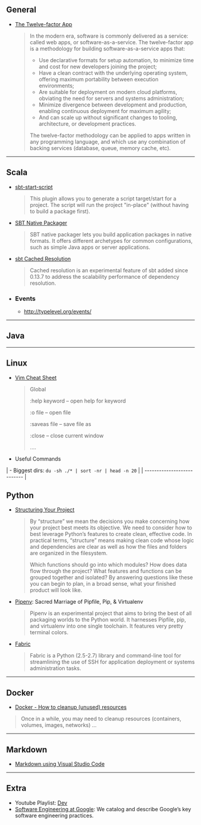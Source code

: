 ## General

- [The Twelve-factor App](https://12factor.net/)

   >In the modern era, software is commonly delivered as a service: called web apps, or software-as-a-service. The twelve-factor app is a methodology for building software-as-a-service apps that:
   >
   > - Use declarative formats for setup automation, to minimize time and cost for new developers joining the project;
   > - Have a clean contract with the underlying operating system, offering maximum portability between execution environments;
   > - Are suitable for deployment on modern cloud platforms, obviating the need for servers and systems administration;
   > - Minimize divergence between development and production, enabling continuous deployment for maximum agility;
   > - And can scale up without significant changes to tooling, architecture, or development practices.
   >
   >The twelve-factor methodology can be applied to apps written in any programming language, and which use any combination of backing services (database, queue, memory cache, etc).

-----

## Scala

- [sbt-start-script](https://github.com/sbt/sbt-start-script)

   >This plugin allows you to generate a script target/start for a project. The script will run the project "in-place" (without having to build a package first).

- [SBT Native Packager](https://github.com/sbt/sbt-native-packager)

   >SBT native packager lets you build application packages in native formats. It offers different archetypes for common configurations, such as simple Java apps or server applications.

- [sbt Cached Resolution](http://www.scala-sbt.org/0.13/docs/Cached-Resolution.html)

   >Cached resolution is an experimental feature of sbt added since 0.13.7 to address the scalability performance of dependency resolution.

- ### Events
   - http://typelevel.org/events/

-----

## Java

-----

## Linux

- [Vim Cheat Sheet](https://www.linuxtrainingacademy.com/vim-cheat-sheet/)

   >Global
   >
   >:help keyword – open help for keyword
   >
   >:o file – open file
   >
   >:saveas file – save file as
   >
   >:close – close current window
   >
   >....

- Useful Commands

| - Biggest dirs: `du -sh ./* | sort -nr | head -n 20` |
| --------------------------- |

## Python

- [Structuring Your Project](http://docs.python-guide.org/en/latest/writing/structure/)

   >By “structure” we mean the decisions you make concerning how your project best meets its objective. We need to consider how to best leverage Python’s features to create clean, effective code. In practical terms, “structure” means making clean code whose logic and dependencies are clear as well as how the files and folders are organized in the filesystem.
   >
   >Which functions should go into which modules? How does data flow through the project? What features and functions can be grouped together and isolated? By answering questions like these you can begin to plan, in a broad sense, what your finished product will look like.

- [Pipenv](http://docs.pipenv.org/en/latest/): Sacred Marriage of Pipfile, Pip, & Virtualenv

   > Pipenv is an experimental project that aims to bring the best of all packaging worlds to the Python world. It harnesses Pipfile, pip, and virtualenv into one single toolchain. It features very pretty terminal colors.

- [Fabric](http://docs.fabfile.org/en/1.13/tutorial.html)

   >Fabric is a Python (2.5-2.7) library and command-line tool for streamlining the use of SSH for application deployment or systems administration tasks.

-----

## Docker

- [Docker - How to cleanup (unused) resources](https://gist.github.com/broilogabriel/71760018cc9bcd99809dd6550d38c92a#docker---how-to-cleanup-unused-resources)

 >Once in a while, you may need to cleanup resources (containers, volumes, images, networks) ...

-----

## Markdown

- [Markdown using Visual Studio Code](http://thisdavej.com/build-an-amazing-markdown-editor-using-visual-studio-code-and-pandoc/)

-----

## Extra

- Youtube Playlist: [Dev](https://www.youtube.com/playlist?list=PLUWSoB51HXsetaP2bMbzRHcRcEEymBu3l)
- [Software Engineering at Google](https://arxiv.org/ftp/arxiv/papers/1702/1702.01715.pdf): We catalog and describe Google’s key software engineering practices.
